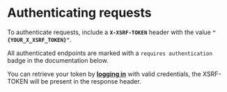 # Authenticating requests

To authenticate requests, include a **`X-XSRF-TOKEN`** header with the value **`"{YOUR_X_XSRF_TOKEN}"`**.

All authenticated endpoints are marked with a `requires authentication` badge in the documentation below.

You can retrieve your token by <b><a href="\login" target="_blank">logging in</a></b> with valid credentials, the XSRF-TOKEN will be present in the response header.
